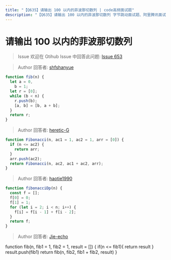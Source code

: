 ```yaml
---
title: "【Q635】请输出 100 以内的菲波那切数列 | code高频面试题"
description: "【Q635】请输出 100 以内的菲波那切数列 字节跳动面试题、阿里腾讯面试题、美团小米面试题。"
---
```


# 请输出 100 以内的菲波那切数列

> Issue
> 欢迎在 Gtihub Issue 中回答此问题: [Issue 653](https://github.com/shfshanyue/Daily-Question/issues/653)

> Author
> 回答者: [shfshanyue](https://github.com/shfshanyue)

```js
function fib(n) {
  let a = 0,
    b = 1;
  let r = [0];
  while (b < n) {
    r.push(b);
    [a, b] = [b, a + b];
  }
  return r;
}
```

> Author
> 回答者: [heretic-G](https://github.com/heretic-G)

```javascript
function Fibonacci(n, ac1 = 1, ac2 = 1, arr = [0]) {
  if (n <= ac2) {
    return arr;
  }
  arr.push(ac2);
  return Fibonacci(n, ac2, ac1 + ac2, arr);
}
```

> Author
> 回答者: [haotie1990](https://github.com/haotie1990)

```js
function fibonacciDp(n) {
  const f = [];
  f[0] = 0;
  f[1] = 1;
  for (let i = 2; i < n; i++) {
    f[i] = f[i - 1] + f[i - 2];
  }
  return f;
}
```

> Author
> 回答者: [Jie-echo](https://github.com/Jie-echo)

function fib(n, fib1 = 1, fib2 = 1, result = []) {
if(n <= fib1){
return result
}
result.push(fib1)
return fib(n, fib2, fib1 + fib2, result)
}
